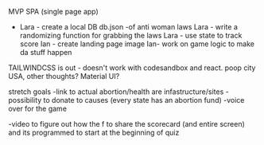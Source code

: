 MVP
SPA (single page app)

- Lara - create a local DB db.json
  -of anti woman laws
  Lara - write a randomizing function for grabbing the laws
  Lara - use state to track score
  Ian - create landing page image
  Ian- work on game logic to make da stuff happen

TAILWINDCSS is out - doesn't work with codesandbox and react. poop city USA, other thoughts? Material UI?

stretch goals
-link to actual abortion/health are infastructure/sites
-possibility to donate to causes (every state has an abortion fund)
-voice over for the game

-video to figure out how the f to share the scorecard (and entire screen) and its programmed to start at the beginning of quiz
